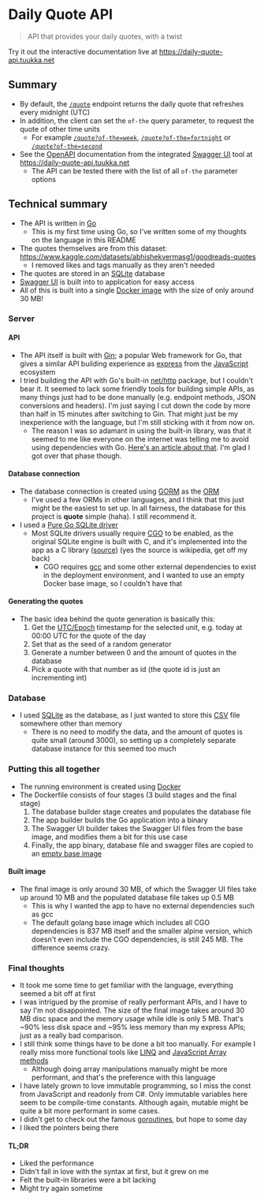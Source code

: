 # Daily Quote API

> API that provides your daily quotes, with a twist

Try it out the interactive documentation live at https://daily-quote-api.tuukka.net

## Summary

- By default, the [`/quote`](https://daily-quote-api.tuukka.net/quote) endpoint returns the daily quote that refreshes every midnight (UTC)
- In addition, the client can set the `of-the` query parameter, to request the quote of other time units
  - For example [`/quote?of-the=week`](https://daily-quote-api.tuukka.net/quote?of-the=week),  [`/quote?of-the=fortnight`](https://daily-quote-api.tuukka.net/quote?of-the=fortnight) or [`/quote?of-the=second`](https://daily-quote-api.tuukka.net/quote?of-the=second)
- See the [OpenAPI](https://swagger.io/specification/) documentation from the integrated [Swagger UI](https://swagger.io/tools/swagger-ui/) tool at https://daily-quote-api.tuukka.net
  - The API can be tested there with the list of all `of-the` parameter options

## Technical summary

- The API is written in [Go](https://go.dev/)
  - This is my first time using Go, so I've written some of my thoughts on the language in this README
- The quotes themselves are from this dataset: https://www.kaggle.com/datasets/abhishekvermasg1/goodreads-quotes
  - I removed likes and tags manually as they aren't needed
- The quotes are stored in an [SQLite](https://www.sqlite.org/) database
- [Swagger UI](https://swagger.io/tools/swagger-ui/) is built into to application for easy access
- All of this is built into a single [Docker image](https://docs.docker.com/get-started/docker-concepts/the-basics/what-is-an-image/) with the size of only around 30 MB!

### Server

#### API

- The API itself is built with [Gin](https://gin-gonic.com/); a popular Web framework for Go, that gives a similar API building experience as [express](https://expressjs.com/) from the [JavaScript](https://developer.mozilla.org/en-US/docs/Web/JavaScript) ecosystem
- I tried building the API with Go's built-in [net/http](https://pkg.go.dev/net/http) package, but I couldn't bear it. It seemed to lack some friendly tools for building simple APIs, as many things just had to be done manually (e.g. endpoint methods, JSON conversions and headers). I'm just saying I cut down the code by more than half in 15 minutes after switching to Gin. That might just be my inexperience with the language, but I'm still sticking with it from now on.
  - The reason I was so adamant in using the built-in library, was that it seemed to me like everyone on the internet was telling me to avoid using dependencies with Go. [Here's an article about that](https://medium.com/@joeybloggs/go-dependencies-are-the-devil-a2b60c25e5d9#.1c59f6goq). I'm glad I got over that phase though.

#### Database connection

- The database connection is created using [GORM](https://gorm.io/index.html) as the [ORM](https://www.freecodecamp.org/news/what-is-an-orm-the-meaning-of-object-relational-mapping-database-tools/)
  - I've used a few ORMs in other languages, and I think that this just might be the easiest to set up. In all fairness, the database for this project is **quote** simple (haha). I still recommend it.
- I used a [Pure Go SQLite driver](https://pkg.go.dev/github.com/glebarez/sqlite@v1.11.0)
  - Most SQLite drivers usually require [CGO](https://go.dev/wiki/cgo) to be enabled, as the original SQLite engine is built with C, and it's implemented into the app as a C library ([source](https://en.wikipedia.org/wiki/SQLite)) (yes the source is wikipedia, get off my back)
    - CGO requires [gcc](https://gcc.gnu.org/) and some other external dependencies to exist in the deployment environment, and I wanted to use an empty Docker base image, so I couldn't have that

#### Generating the quotes

- The basic idea behind the quote generation is basically this:
  1. Get the [UTC/Epoch](https://en.wikipedia.org/wiki/Unix_time) timestamp for the selected unit, e.g. today at 00:00 UTC for the quote of the day
  2. Set that as the seed of a random generator
  3. Generate a number between 0 and the amount of quotes in the database
  4. Pick a quote with that number as id (the quote id is just an incrementing int)

### Database

- I used [SQLite](https://www.sqlite.org/) as the database, as I just wanted to store this [CSV](https://en.wikipedia.org/wiki/Comma-separated_values) file somewhere other than memory
  - There is no need to modify the data, and the amount of quotes is quite small (around 3000), so setting up a completely separate database instance for this seemed too much

### Putting this all together

- The running environment is created using [Docker](https://www.docker.com/)
- The Dockerfile consists of four stages (3 build stages and the final stage)
  1. The database builder stage creates and populates the database file
  2. The app builder builds the Go application into a binary
  3. The Swagger UI builder takes the Swagger UI files from the base image, and modifies them a bit for this use case
  4. Finally, the app binary, database file and swagger files are copied to an [empty base image](https://hub.docker.com/_/scratch)

#### Built image

- The final image is only around 30 MB, of which the Swagger UI files take up around 10 MB and the populated database file takes up 0.5 MB
  - This is why I wanted the app to have no external dependencies such as gcc
  - The default golang base image which includes all CGO dependencies is 837 MB itself and the smaller alpine version, which doesn't even include the CGO dependencies, is still 245 MB. The difference seems crazy.

### Final thoughts

- It took me some time to get familiar with the language, everything seemed a bit off at first
- I was intrigued by the promise of really performant APIs, and I have to say I'm not disappointed. The size of the final image takes around 30 MB disc space and the memory usage while idle is only 5 MB. That's ~90% less disk space and ~95% less memory than my express APIs; just as a really bad comparison.
- I still think some things have to be done a bit too manually. For example I really miss more functional tools like [LINQ](https://learn.microsoft.com/en-us/dotnet/csharp/linq/) and [JavaScript Array methods](https://www.w3schools.com/js/js_array_methods.asp)
  - Although doing array manipulations manually might be more performant, and that's the preference with this language
- I have lately grown to love immutable programming, so I miss the const from JavaScript and readonly from C#. Only immutable variables here seem to be compile-time constants. Although again, mutable might be quite a bit more performant in some cases.
- I didn't get to check out the famous [goroutines](https://www.geeksforgeeks.org/goroutines-concurrency-in-golang/), but hope to some day
- I liked the pointers being there

#### TL;DR

- Liked the performance
- Didn't fall in love with the syntax at first, but it grew on me
- Felt the built-in libraries were a bit lacking
- Might try again sometime

